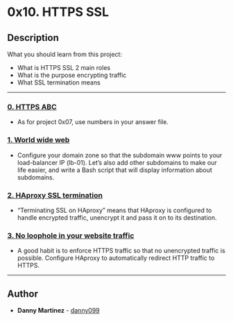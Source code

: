 # 0x10. HTTPS SSL

## Description
What you should learn from this project:

* What is HTTPS SSL 2 main roles
* What is the purpose encrypting traffic
* What SSL termination means

---

### [0. HTTPS ABC](./0-https_abc)
* As for project 0x07, use numbers in your answer file.


### [1. World wide web](./1-world_wide_web)
* Configure your domain zone so that the subdomain www points to your load-balancer IP (lb-01).
Let’s also add other subdomains to make our life easier, and write a Bash script that will display information about subdomains.


### [2. HAproxy SSL termination](./2-haproxy_ssl_termination)
* “Terminating SSL on HAproxy” means that HAproxy is configured to handle encrypted traffic, unencrypt it and pass it on to its destination.


### [3. No loophole in your website traffic](./100-redirect_http_to_https)
* A good habit is to enforce HTTPS traffic so that no unencrypted traffic is possible. Configure HAproxy to automatically redirect HTTP traffic to HTTPS.

---

## Author
* **Danny Martinez** - [danny099](https://github.com/danny099)
